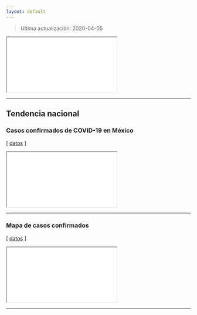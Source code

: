 ```yaml
---
layout: default
---
```

> Ultima actualización: 2020-04-05
> 
<div class="iframe-container_table">
  <iframe src="assets/figures/CURRENT_tableheader.html"></iframe>
</div>

* * *

## Tendencia nacional

### Casos confirmados de COVID-19 en México
[ [datos](TO_DO) ]
<div class="iframe-container">
  <iframe src="assets/figures/CURRENT_casosconfirmados-nacional.html"></iframe>
</div>

* * *
### Mapa de casos confirmados
[ [datos](TO_DO) ]
<div class="iframe-container">
  <iframe src="assets/figures/CURRENT_mapa-confirmados.html"></iframe>
</div>

* * *
